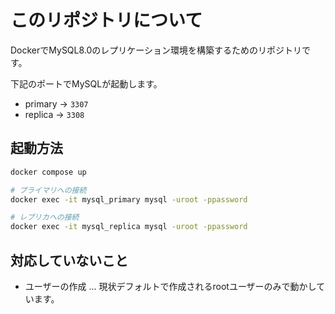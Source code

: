 # このリポジトリについて

DockerでMySQL8.0のレプリケーション環境を構築するためのリポジトリです。

下記のポートでMySQLが起動します。

- primary → `3307`
- replica → `3308`

## 起動方法

```sh
docker compose up

# プライマリへの接続
docker exec -it mysql_primary mysql -uroot -ppassword

# レプリカへの接続
docker exec -it mysql_replica mysql -uroot -ppassword
```

## 対応していないこと

- ユーザーの作成 ... 現状デフォルトで作成されるrootユーザーのみで動かしています。
